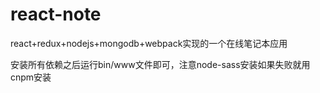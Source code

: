 # react-note
react+redux+nodejs+mongodb+webpack实现的一个在线笔记本应用

安装所有依赖之后运行bin/www文件即可，注意node-sass安装如果失败就用cnpm安装
